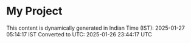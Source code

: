 # My Project

This content is dynamically generated in Indian Time (IST): 2025-01-27 05:14:17 IST
Converted to UTC: 2025-01-26 23:44:17 UTC
